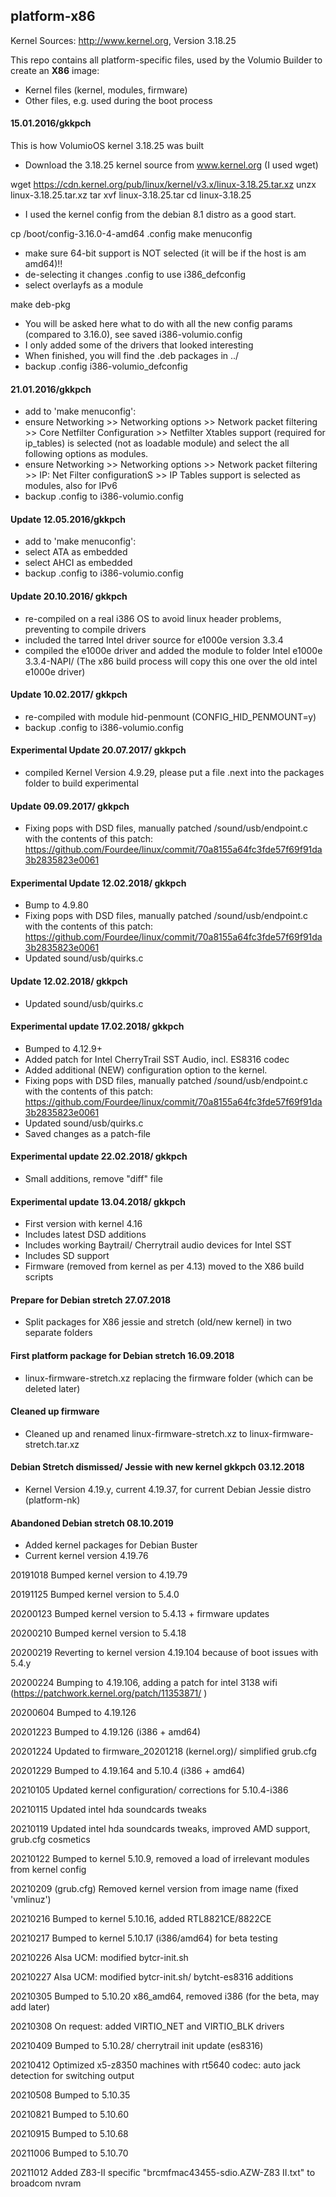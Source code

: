 
## platform-x86

Kernel Sources: http://www.kernel.org, Version 3.18.25

This repo contains all platform-specific files, used by the Volumio Builder
to create an **X86** image:

- Kernel files (kernel, modules, firmware)
- Other files, e.g. used during the boot process

#### 15.01.2016/gkkpch

This is how VolumioOS kernel 3.18.25 was built
- Download the 3.18.25 kernel source from www.kernel.org (I used wget)

wget https://cdn.kernel.org/pub/linux/kernel/v3.x/linux-3.18.25.tar.xz
unzx linux-3.18.25.tar.xz
tar xvf linux-3.18.25.tar
cd linux-3.18.25

- I used the kernel config from the debian 8.1 distro as a good start.

cp /boot/config-3.16.0-4-amd64 .config
make menuconfig

- make sure 64-bit support is NOT selected (it will be if the host is am amd64)!!
- de-selecting it changes .config to use i386_defconfig
- select overlayfs as a module

make deb-pkg

- You will be asked here what to do with all the new config params (compared to 3.16.0), see saved i386-volumio.config
- I only added some of the drivers that looked interesting
- When finished, you will find the .deb packages in ../
- backup .config i386-volumio_defconfig

#### 21.01.2016/gkkpch

- add to 'make menuconfig':
- ensure Networking >> Networking options >> Network packet filtering >> Core Netfilter Configuration >> Netfilter Xtables support (required for ip_tables) is selected (not as loadable module) and select the all following options as modules.
- ensure Networking >> Networking options >> Network packet filtering >> IP: Net Filter configurationS >> IP Tables support is selected as modules, also for IPv6
- backup .config to i386-volumio.config

#### Update 12.05.2016/gkkpch

- add to 'make menuconfig':
- select ATA as embedded
- select AHCI as embedded
- backup .config to i386-volumio.config

#### Update 20.10.2016/ gkkpch

- re-compiled on a real i386 OS to avoid linux header problems, preventing to compile drivers
- included the tarred Intel driver source for e1000e version 3.3.4
- compiled the e1000e driver and added the module to folder Intel e1000e 3.3.4-NAPI/
(The x86 build process will copy this one over the old intel e1000e driver)

#### Update 10.02.2017/ gkkpch
- re-compiled with module hid-penmount (CONFIG_HID_PENMOUNT=y)
- backup .config to i386-volumio.config

#### Experimental Update 20.07.2017/ gkkpch
- compiled Kernel Version 4.9.29, please put a file .next into the packages folder to build experimental

#### Update 09.09.2017/ gkkpch

- Fixing pops with DSD files, manually patched /sound/usb/endpoint.c with the contents of this patch:
https://github.com/Fourdee/linux/commit/70a8155a64fc3fde57f69f91da3b2835823e0061

#### Experimental Update 12.02.2018/ gkkpch

- Bump to 4.9.80
- Fixing pops with DSD files, manually patched /sound/usb/endpoint.c with the contents of this patch:
  https://github.com/Fourdee/linux/commit/70a8155a64fc3fde57f69f91da3b2835823e0061
- Updated sound/usb/quirks.c

#### Update 12.02.2018/ gkkpch

- Updated sound/usb/quirks.c

#### Experimental update 17.02.2018/ gkkpch

- Bumped to 4.12.9+
- Added patch for Intel CherryTrail SST Audio, incl. ES8316 codec
- Added additional (NEW) configuration option to the kernel.
- Fixing pops with DSD files, manually patched /sound/usb/endpoint.c with the contents of this patch:
  https://github.com/Fourdee/linux/commit/70a8155a64fc3fde57f69f91da3b2835823e0061
- Updated sound/usb/quirks.c
- Saved changes as a patch-file

#### Experimental update 22.02.2018/ gkkpch

- Small additions, remove "diff" file

#### Experimental update 13.04.2018/ gkkpch

- First version with kernel 4.16
- Includes latest DSD additions
- Includes working Baytrail/ Cherrytrail audio devices for Intel SST
- Includes SD support
- Firmware (removed from kernel as per 4.13) moved to the X86 build scripts

#### Prepare for Debian stretch 27.07.2018

- Split packages for X86 jessie and stretch (old/new kernel) in two separate folders

#### First platform package for Debian stretch 16.09.2018

- linux-firmware-stretch.xz replacing the firmware folder (which can be deleted later)

#### Cleaned up firmware

- Cleaned up and renamed linux-firmware-stretch.xz to linux-firmware-stretch.tar.xz

#### Debian Stretch dismissed/ Jessie with new kernel gkkpch 03.12.2018

- Kernel Version 4.19.y, current 4.19.37, for current Debian Jessie distro (platform-nk)

#### Abandoned Debian stretch 08.10.2019
- Added kernel packages for Debian Buster
- Current kernel version 4.19.76

20191018	Bumped kernel version to 4.19.79

20191125	Bumped kernel version to 5.4.0

20200123	Bumped kernel version to 5.4.13 + firmware updates

20200210	Bumped kernel version to 5.4.18

20200219	Reverting to kernel version 4.19.104 because of boot issues with 5.4.y

20200224	Bumping to 4.19.106, adding a patch for intel 3138 wifi
(https://patchwork.kernel.org/patch/11353871/ )

20200604	Bumped to 4.19.126

20201223	Bumped to 4.19.126 (i386 + amd64)

20201224	Updated to firmware_20201218 (kernel.org)/ simplified grub.cfg

20201229	Bumped to 4.19.164 and 5.10.4 (i386 + amd64)

20210105	Updated kernel configuration/ corrections for 5.10.4-i386

20210115	Updated intel hda soundcards tweaks

20210119	Updated intel hda soundcards tweaks, improved AMD support, grub.cfg cosmetics

20210122	Bumped to kernel 5.10.9, removed a load of irrelevant modules from kernel config

20210209	(grub.cfg) Removed kernel version from image name (fixed 'vmlinuz')

20210216	Bumped to kernel 5.10.16, added RTL8821CE/8822CE

20210217        Bumped to kernel 5.10.17 (i386/amd64) for beta testing

20210226	Alsa UCM: modified bytcr-init.sh

20210227	Alsa UCM: modified bytcr-init.sh/ bytcht-es8316 additions

20210305	Bumped to 5.10.20 x86_amd64, removed i386 (for the beta, may add later)

20210308	On request: added VIRTIO_NET and VIRTIO_BLK drivers  
 
20210409	Bumped to 5.10.28/ cherrytrail init update (es8316)  
  
20210412	Optimized x5-z8350 machines with rt5640 codec: auto jack detection for switching output

20210508	Bumped to 5.10.35  

20210821	Bumped to 5.10.60

20210915	Bumped to 5.10.68  

20211006	Bumped to 5.10.70  

20211012	Added Z83-II specific "brcmfmac43455-sdio.AZW-Z83 II.txt" to broadcom nvram  
